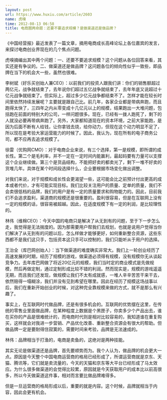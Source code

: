 ```yaml
---
layout: post
url: https://www.huxiu.com/article/2603
name: 虎嗅
time: 2012-08-13 06:58
title: 电商圈两命题：还要不要追求规模？是做渠道还是做品牌？
---
```

《中国经营报》最近发表了一篇文章，摘用电商成长高峰论坛上各位嘉宾的发言，来探讨电商创业界现在的几个焦点问题。

虎嗅摘编出其中两个问题：一、还要不要追求规模？这个问题从各位回答来看，其实还是有争议的。二、做渠道还是做品牌？这问题各位的倾向性似乎一致些，即品牌在当下的机会大一些，虽然也很难。

李树斌（好乐买创始人兼CEO）：以前我们的投资人跟我们讲：你们的销售额超过两亿元，战争就结束了，去年说你们超过五亿战争就结束了，去年年底又说超过十亿元战争就结束了。但实际上，超过多少亿元战争都结束不了。怎样才能在较长时间里依然持续发展呢？主要就是跟自己比。前几年，各家企业都是带病奔跑，而且跑得太快了，三四年之内从零变成十几亿元以上的规模，结果跑出一大堆问题，包括跑在前面的特别大的公司，一样问题很多。现在，已经有一拨人跑死了，剩下的人就没必要再带病奔跑了。另外，大家都知道现在的资本环境，之前大家能跑，是因为后面不断有人给钱，让你拿钱去烧，给你动力，但现在这个动力明显不足了，所以现在是考验大家运营能力的时候了。因此，我认为，现在所有的电子商务公司，都不应再去追求规模了。

徐雷（优购网CMO）：对于电商企业来说，有三个选择，第一是规模，即所谓的成长性。第二个是毛利率，并不一定在一定时间内能赢利，最起码要有力量可以支撑这个企业继续做。第三个是货品结构，不能把好卖的都卖光了，剩下一堆不好卖的货堆几年。具体在某个时间段选择什么，企业要根据市场变化做出调整。

对我们来说，对于规模和成长性会更渴望一些，这可能会比之前预计付出更高的成本或者代价，才有可能实现目标。我们比较关注用户的质量、定单的质量，我们不会卖很低档的品牌，我们的用户是有一定的质量要求和购物能力的。因此，目前我们不会追求盈利，渠道商的规模还是很重要的。盈利很容易，但是在互联网上没有一定的规模的话，很容易被超越。因此，在适度规模下有一定的利润，是比较理性的。

林伟（维棉CEO）：今天中国的电商只是解决了从无到有的问题，至于下一步怎么走，我觉得是无法揣度的。因为那需要用户帮我们去规划，也就是说用户觉得当你们解决了从无到有的问题以后，怎么样做才能够更好，如何重新整合资源，这些东西都不是我们这只手，包括资本这只手可以控制的，我们只能听从于用户的选择。

王治全（库巴网创始人）：当下做渠道的难度确实非常大。我们上一轮创业经历了高速发展的时期，经历了规模的游戏，做渠道必须得有规模，没有规模你无从谈起竞争力。去年库巴网做了将近20亿元的规模，我们当时定的商业模式是先做规模，然后再做定制，通过定制形成比较不错的利润。然而现实是，规模的游戏遥遥无期，而且我们还发现，做规模让我们不太有成就感，一堆人辛辛苦苦干来干去，依然赔得一塌糊涂，我们并没有见到希望在哪里。因此在经历了规模这场战事以后，我们在重新开始创业的时候，对这种完全靠规模来做的方式，就不是那么有兴趣了。

事实上，在互联网时代做品牌，还是有很多机会的。互联网的优势摆在这里，在传统的零售业里面做品牌，在某种程度上数据是个黑匣子，你卖多少个产品出去，谁在买你的产品是很难统计的，而电商时代则是相对比较容易的，我知道谁在重复购买，这样就会对我进一步营销、产品优化改善、重新整合资源会有很大的帮助。但做品牌一定是要耐得住寂寞的，需要时间来考验，品牌是无法速成的。

林伟：品牌相当于打渔的，电商是卖鱼的，这绝对是两种技能。

其实无论是做渠道还是品牌，首先要顺势而为。我个人认为，做品牌的机会更大一点。原因是今天整个中国电商运营商的格局已经形成了，所谓运营商就是京东、天猫、腾讯等，它们就是卖流量的，今天的天猫和京东等大平台已经形成了马太效应。为什么很多做渠道的会觉得比较累，原因就是今天获取用户的成本比以前高很多，所以今天做渠道这件事，相对而言要比做品牌难得多。

但是一旦运营商的格局形成以后，重要的就是内容。这个时候，品牌就相当于内容，因此会更有机会。


